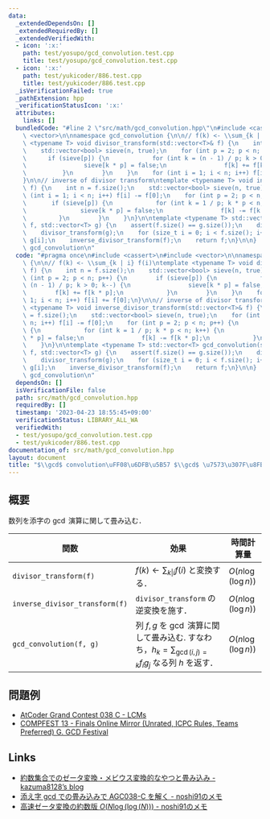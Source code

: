 ```yaml
---
data:
  _extendedDependsOn: []
  _extendedRequiredBy: []
  _extendedVerifiedWith:
  - icon: ':x:'
    path: test/yosupo/gcd_convolution.test.cpp
    title: test/yosupo/gcd_convolution.test.cpp
  - icon: ':x:'
    path: test/yukicoder/886.test.cpp
    title: test/yukicoder/886.test.cpp
  _isVerificationFailed: true
  _pathExtension: hpp
  _verificationStatusIcon: ':x:'
  attributes:
    links: []
  bundledCode: "#line 2 \"src/math/gcd_convolution.hpp\"\n#include <cassert>\n#include\
    \ <vector>\n\nnamespace gcd_convolution {\n\n// f(k) <- \\sum_{k | i} f(i)\ntemplate\
    \ <typename T> void divisor_transform(std::vector<T>& f) {\n    int n = f.size();\n\
    \    std::vector<bool> sieve(n, true);\n    for (int p = 2; p < n; p++) {\n  \
    \      if (sieve[p]) {\n            for (int k = (n - 1) / p; k > 0; k--) {\n\
    \                sieve[k * p] = false;\n                f[k] += f[k * p];\n  \
    \          }\n        }\n    }\n    for (int i = 1; i < n; i++) f[i] += f[0];\n\
    }\n\n// inverse of divisor transform\ntemplate <typename T> void inverse_divisor_transform(std::vector<T>&\
    \ f) {\n    int n = f.size();\n    std::vector<bool> sieve(n, true);\n    for\
    \ (int i = 1; i < n; i++) f[i] -= f[0];\n    for (int p = 2; p < n; p++) {\n \
    \       if (sieve[p]) {\n            for (int k = 1 / p; k * p < n; k++) {\n \
    \               sieve[k * p] = false;\n                f[k] -= f[k * p];\n   \
    \         }\n        }\n    }\n}\n\ntemplate <typename T> std::vector<T> gcd_convolution(std::vector<T>\
    \ f, std::vector<T> g) {\n    assert(f.size() == g.size());\n    divisor_transform(f);\n\
    \    divisor_transform(g);\n    for (size_t i = 0; i < f.size(); i++) f[i] *=\
    \ g[i];\n    inverse_divisor_transform(f);\n    return f;\n}\n\n}  // namespace\
    \ gcd_convolution\n"
  code: "#pragma once\n#include <cassert>\n#include <vector>\n\nnamespace gcd_convolution\
    \ {\n\n// f(k) <- \\sum_{k | i} f(i)\ntemplate <typename T> void divisor_transform(std::vector<T>&\
    \ f) {\n    int n = f.size();\n    std::vector<bool> sieve(n, true);\n    for\
    \ (int p = 2; p < n; p++) {\n        if (sieve[p]) {\n            for (int k =\
    \ (n - 1) / p; k > 0; k--) {\n                sieve[k * p] = false;\n        \
    \        f[k] += f[k * p];\n            }\n        }\n    }\n    for (int i =\
    \ 1; i < n; i++) f[i] += f[0];\n}\n\n// inverse of divisor transform\ntemplate\
    \ <typename T> void inverse_divisor_transform(std::vector<T>& f) {\n    int n\
    \ = f.size();\n    std::vector<bool> sieve(n, true);\n    for (int i = 1; i <\
    \ n; i++) f[i] -= f[0];\n    for (int p = 2; p < n; p++) {\n        if (sieve[p])\
    \ {\n            for (int k = 1 / p; k * p < n; k++) {\n                sieve[k\
    \ * p] = false;\n                f[k] -= f[k * p];\n            }\n        }\n\
    \    }\n}\n\ntemplate <typename T> std::vector<T> gcd_convolution(std::vector<T>\
    \ f, std::vector<T> g) {\n    assert(f.size() == g.size());\n    divisor_transform(f);\n\
    \    divisor_transform(g);\n    for (size_t i = 0; i < f.size(); i++) f[i] *=\
    \ g[i];\n    inverse_divisor_transform(f);\n    return f;\n}\n\n}  // namespace\
    \ gcd_convolution\n"
  dependsOn: []
  isVerificationFile: false
  path: src/math/gcd_convolution.hpp
  requiredBy: []
  timestamp: '2023-04-23 18:55:45+09:00'
  verificationStatus: LIBRARY_ALL_WA
  verifiedWith:
  - test/yosupo/gcd_convolution.test.cpp
  - test/yukicoder/886.test.cpp
documentation_of: src/math/gcd_convolution.hpp
layout: document
title: "$\\gcd$ convolution\uFF08\u6DFB\u5B57 $\\gcd$ \u7573\u307F\u8FBC\u307F\uFF09"
---
```


## 概要
数列を添字の $\gcd$ 演算に関して畳み込む．

| 関数                           | 効果                                                                                                         | 時間計算量          |
| ------------------------------ | ------------------------------------------------------------------------------------------------------------ | ------------------- |
| `divisor_transform(f)`         | $f(k) \leftarrow \sum_{k \| i} f(i)$ と変換する．                                                            | $O(n \log(\log n))$ |
| `inverse_divisor_transform(f)` | `divisor_transform` の逆変換を施す．                                                                         | $O(n \log(\log n))$ |
| `gcd_convolution(f, g)`        | 列 $f, g$ を $\gcd$ 演算に関して畳み込む. すなわち，$h_k = \sum_{\gcd(i, j) = k} f_ig_j$ なる列 $h$ を返す． | $O(n \log(\log n))$ |

## 問題例
- [AtCoder Grand Contest 038 C - LCMs](https://atcoder.jp/contests/agc038/tasks/agc038_c)
- [COMPFEST 13 - Finals Online Mirror (Unrated, ICPC Rules, Teams Preferred) G. GCD Festival](https://codeforces.com/contest/1575/problem/G)

## Links
- [約数集合でのゼータ変換・メビウス変換的なやつと畳み込み - kazuma8128’s blog](https://kazuma8128.hatenablog.com/entry/2018/07/29/231819)
- [添え字 gcd での畳み込みで AGC038-C を解く - noshi91のメモ](https://noshi91.hatenablog.com/entry/2019/09/23/002445)
- [高速ゼータ変換の約数版 $O(N \log(\log(N)))$ - noshi91のメモ](https://noshi91.hatenablog.com/entry/2018/12/27/121649)
